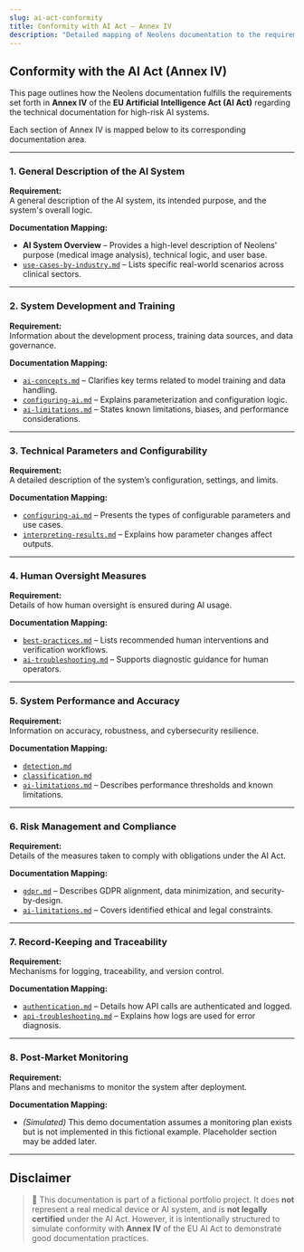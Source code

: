 ```yaml
---
slug: ai-act-conformity
title: Conformity with AI Act – Annex IV
description: "Detailed mapping of Neolens documentation to the requirements of Annex IV of the EU Artificial Intelligence Act (AI Act) for high-risk AI systems, demonstrating regulatory compliance through comprehensive technical documentation."
---
```


## Conformity with the AI Act (Annex IV)

This page outlines how the Neolens documentation fulfills the requirements set forth in **Annex IV** of the **EU Artificial Intelligence Act (AI Act)** regarding the technical documentation for high-risk AI systems.

Each section of Annex IV is mapped below to its corresponding documentation area.

---

### 1. General Description of the AI System

**Requirement:**  
A general description of the AI system, its intended purpose, and the system's overall logic.

**Documentation Mapping:**  

- **AI System Overview** – Provides a high-level description of Neolens' purpose (medical image analysis), technical logic, and user base.  
- [`use-cases-by-industry.md`](./use-cases-by-industry.md) – Lists specific real-world scenarios across clinical sectors.  

---

### 2. System Development and Training

**Requirement:**  
Information about the development process, training data sources, and data governance.

**Documentation Mapping:**  

- [`ai-concepts.md`](./ai-concepts.md) – Clarifies key terms related to model training and data handling.  
- [`configuring-ai.md`](./configuring-ai.md) – Explains parameterization and configuration logic.  
- [`ai-limitations.md`](./ai-limitations.md) – States known limitations, biases, and performance considerations.

---

### 3. Technical Parameters and Configurability

**Requirement:**  
A detailed description of the system’s configuration, settings, and limits.

**Documentation Mapping:**

- [`configuring-ai.md`](./configuring-ai.md) – Presents the types of configurable parameters and use cases.  
- [`interpreting-results.md`](./interpreting-results.md) – Explains how parameter changes affect outputs.

---

### 4. Human Oversight Measures

**Requirement:**  
Details of how human oversight is ensured during AI usage.

**Documentation Mapping:**  

- [`best-practices.md`](./best-practices.md) – Lists recommended human interventions and verification workflows.  
- [`ai-troubleshooting.md`](./ai-troubleshooting.md) – Supports diagnostic guidance for human operators.

---

### 5. System Performance and Accuracy

**Requirement:**  
Information on accuracy, robustness, and cybersecurity resilience.

**Documentation Mapping:**  

- [`detection.md`](../functional-modules/detection)  
- [`classification.md`](../functional-modules/classification)  
- [`ai-limitations.md`](./ai-limitations.md) – Describes performance thresholds and known limitations.  

---

### 6. Risk Management and Compliance

**Requirement:**  
Details of the measures taken to comply with obligations under the AI Act.

**Documentation Mapping:**

- [`gdpr.md`](../compliance/gdpr) – Describes GDPR alignment, data minimization, and security-by-design.  
- [`ai-limitations.md`](./ai-limitations.md) – Covers identified ethical and legal constraints.

---

### 7. Record-Keeping and Traceability

**Requirement:**  
Mechanisms for logging, traceability, and version control.

**Documentation Mapping:**  

- [`authentication.md`](../getting-started/authentication) – Details how API calls are authenticated and logged.  
- [`api-troubleshooting.md`](../api-reference/api-troubleshooting) – Explains how logs are used for error diagnosis.

---

### 8. Post-Market Monitoring

**Requirement:**  
Plans and mechanisms to monitor the system after deployment.

**Documentation Mapping:**

- _(Simulated)_ This demo documentation assumes a monitoring plan exists but is not implemented in this fictional example. Placeholder section may be added later.

---

## Disclaimer

> 🧪 This documentation is part of a fictional portfolio project. It does **not** represent a real medical device or AI system, and is **not legally certified** under the AI Act. However, it is intentionally structured to simulate conformity with **Annex IV** of the EU AI Act to demonstrate good documentation practices.
